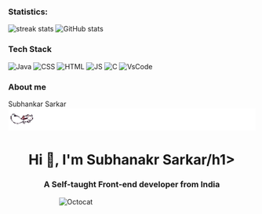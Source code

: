 ### Statistics:
![streak stats](https://github-readme-streak-stats.herokuapp.com/?user=S2codes&theme=dark)
![GitHub stats](https://github-readme-stats.vercel.app/api?username=S2codes&show_icons=true&theme=merko)

### Tech Stack
![Java](https://img.shields.io/badge/OpenJDK-ED8B00?style=for-the-badge&logo=openjdk&logoColor=white)
![CSS](https://img.shields.io/badge/CSS3-1572B6?style=for-the-badge&logo=css3&logoColor=white)
![HTML](https://img.shields.io/badge/HTML5-E34F26?style=for-the-badge&logo=html5&logoColor=white)
![JS](https://img.shields.io/badge/JavaScript-323330?style=for-the-badge&logo=javascript&logoColor=F7DF1E)
![C](https://img.shields.io/badge/C-00599C?style=for-the-badge&logo=c&logoColor=white)
![VsCode](https://img.shields.io/badge/VSCode-0078D4?style=for-the-badge&logo=visual%20studio%20code&logoColor=white)

### About me
Subhankar Sarkar
[![Watch the video](https://github.com/OPTIMUS-PRIME2001/OPTIMUS-PRIME2001/blob/master/workflows/transparent_keubey.gif?raw=true)](https://github.com/OPTIMUS-PRIME2001/OPTIMUS-PRIME2001/blob/master/workflows/transparent_keubey.gif?raw=true)

<h1 align="center">Hi 👋, I'm Subhanakr Sarkar/h1>
<h3 align="center">A Self-taught Front-end developer from India</h3>
<img align="right" alt="Octocat" width="400" src="https://camo.githubusercontent.com/3b7c592ede97b6138ffd4b1cc1541c2f3b11fd39/687474703a2f2f33312e6d656469612e74756d626c722e636f6d2f31376665613932306666333665663466356238373764353231366137616164392f74756d626c725f6d6f39786a65387a5a34317163626975666f315f313238302e676966">
